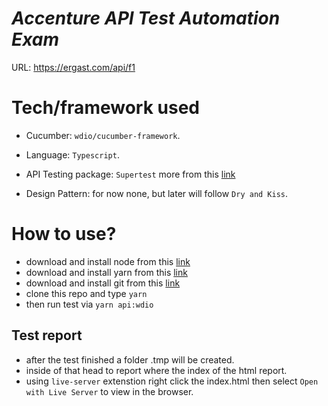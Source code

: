 # _Accenture API Test Automation Exam_

URL: https://ergast.com/api/f1
&nbsp;

# Tech/framework used

- Cucumber: `wdio/cucumber-framework`.

- Language: `Typescript`.

- API Testing package: `Supertest` more from this [link](https://www.npmjs.com/package/supertest)

- Design Pattern: for now none, but later will follow `Dry and Kiss`.
  &nbsp;

# How to use?

- download and install node from this [link](https://nodejs.org/en/download/)
- download and install yarn from this [link](https://yarnpkg.com/)
- download and install git from this [link](https://yarnpkg.com/)
- clone this repo and type `yarn`
- then run test via `yarn api:wdio`

## Test report

- after the test finished a folder .tmp will be created.
- inside of that head to report where the index of the html report.
- using `live-server` extenstion right click the index.html then select `Open with Live Server` to view in the browser.
